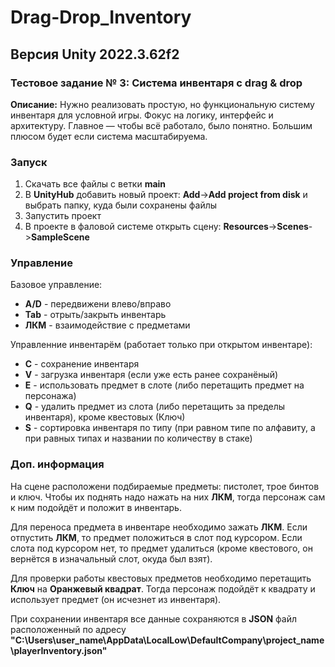 # Drag-Drop_Inventory
## Версия Unity 2022.3.62f2
### Тестовое задание № 3: Система инвентаря с drag & drop
**Описание:** Нужно реализовать простую, но функциональную систему инвентаря для условной игры. Фокус на логику, интерфейс и архитектуру. Главное — чтобы всё работало, было понятно. Большим плюсом будет если система масштабируема.

### Запуск
1. Скачать все файлы с ветки **main**
2. В **UnityHub** добавить новый проект: **Add**->**Add project from disk** и выбрать папку, куда были сохранены файлы
3. Запустить проект
4. В проекте в фаловой системе открыть сцену: **Resources**->**Scenes**->**SampleScene**

### Управление
Базовое управление:
* **A/D** - передвижени влево/вправо
* **Tab** - отрыть/закрыть инвентарь
* **ЛКМ** - взаимодействие с предметами

Управленние инвентарём (работает только при открытом инвентаре):
* **C** - сохранение инвентаря
* **V** - загрузка инвентаря (если уже есть ранее сохранёный)
* **E** - использовать предмет в слоте (либо перетащить предмет на персонажа)
* **Q** - удалить предмет из слота (либо перетащить за пределы инвентаря), кроме квестовых (Ключ)
* **S** - сортировка инвентаря по типу (при равном типе по алфавиту, а при равных типах и названии по количеству в стаке)

### Доп. информация
На сцене расположени подбираемые предметы: пистолет, трое бинтов и ключ. Чтобы их поднять надо нажать на них **ЛКМ**, тогда персонаж сам к ним подойдёт и положит в инвентарь.

Для переноса предмета в инвентаре необходимо зажать **ЛКМ**. Если отпустить **ЛКМ**, то предмет положиться в слот под курсором. Если слота под курсором нет, то предмет удалиться (кроме квестового, он вернётся в изначальный слот, окуда был взят).

Для проверки работы квестовых предметов необходимо перетащить **Ключ** на **Оранжевый квадрат**. Тогда персонаж подойдёт к квадрату и использует предмет (он исчезнет из инвентаря).

При сохранении инвентаря все данные сохраняются в **JSON** файл расположенный по адресу **"C:\Users\user_name\AppData\LocalLow\DefaultCompany\project_name\playerInventory.json"**
